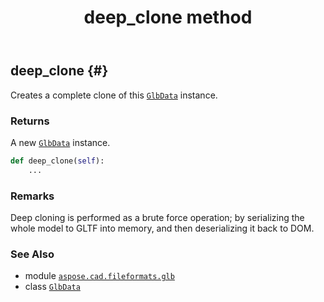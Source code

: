 ﻿---
title: deep_clone method
second_title: Aspose.CAD for Python via .NET API References
description: 
type: docs
weight: 140
url: /python-net/aspose.cad.fileformats.glb/glbdata/deep_clone/
is_root: false
---

## deep_clone {#}

Creates a complete clone of this [`GlbData`](/cad/python-net/aspose.cad.fileformats.glb/glbdata) instance.


### Returns 


A new [`GlbData`](/cad/python-net/aspose.cad.fileformats.glb/glbdata) instance.


```python
def deep_clone(self):
    ...
```


### Remarks

Deep cloning is performed as a brute force operation; by serializing
the whole model to GLTF into memory, and then deserializing it back to DOM.


### See Also
* module [`aspose.cad.fileformats.glb`](../../)
* class [`GlbData`](/cad/python-net/aspose.cad.fileformats.glb/glbdata)
